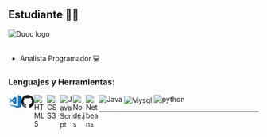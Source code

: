 ## Estudiante 👨‍💻
[<img align="left" alt="Duoc logo" width="150px" src="https://upload.wikimedia.org/wikipedia/commons/thumb/a/aa/Logo_DuocUC.svg/1280px-Logo_DuocUC.svg.png"/>](https://www.duoc.cl/admision/?gclid=CjwKCAjwm7mEBhBsEiwA_of-TIM0oLUbYSF7RnkguchpOZk9c-jS_eten_aXs3_noKRpQrdye_z4SRoC654QAvD_BwE)
<br/>
<br/>
- Analista Programador 💻

### Lenguajes y Herramientas:

<img align="left" alt="Visual Studio Code" width="26px" src="https://raw.githubusercontent.com/github/explore/80688e429a7d4ef2fca1e82350fe8e3517d3494d/topics/visual-studio-code/visual-studio-code.png" />
<img align="left" alt="GitHub" width="26px" src="https://raw.githubusercontent.com/github/explore/78df643247d429f6cc873026c0622819ad797942/topics/github/github.png" />
<img align="left" alt="HTML5" width="26px" src="https://user-images.githubusercontent.com/73976939/116826102-5f5be480-ab60-11eb-8867-d8a99e0acb21.png" />
<img align="left" alt="CSS3" width="26px" src="https://user-images.githubusercontent.com/73976939/116826132-80243a00-ab60-11eb-9cba-e5a4ed32e1dd.png" />
<img align="left" alt="JavaScript" width="26px" src="https://user-images.githubusercontent.com/73976939/116826222-f032c000-ab60-11eb-8c74-d8bba35ebba4.png" />
<img align="left" alt="Node.js" width="26px" src="https://user-images.githubusercontent.com/73976939/116826491-3a687100-ab62-11eb-9429-51eca6648e47.png" />
<img align="left" alt="Netbeans" width="26px" src="https://user-images.githubusercontent.com/73976939/116826446-fffed400-ab61-11eb-956c-60c9c5338386.png" />
<img align="letf" alt="Java" width="26px" src="https://user-images.githubusercontent.com/73976939/116826566-9fbc6200-ab62-11eb-914b-91f6a7380417.png" />
<img align="center" alt="Mysql" width="26px" src="https://user-images.githubusercontent.com/73976939/117074856-ebf1d880-ad01-11eb-9814-6c46d1bbf91e.png" />
<img align="letf" alt="python" width="26px" src="https://user-images.githubusercontent.com/73976939/123878608-63607480-d90d-11eb-9382-3b51a439296e.png" />


<br/>

---

